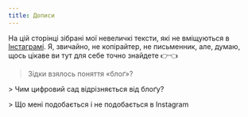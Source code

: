 ```yaml
---
title: Дописи
---
```


На цій сторінці зібрані мої невеличкі тексти, які не вміщуються в [Інстаграмі](https://www.instagram.com/laktionof). Я, звичайно, не копірайтер, не письменник, але, думаю, щось цікаве ви тут для себе точно знайдете 👉👈

> Зідки взялось поняття «блоґ»?
<p></p>
> Чим цифровий сад відрізняється від блоґу?
<p></p>
> Що мені подобається і не подобається в Instagram

